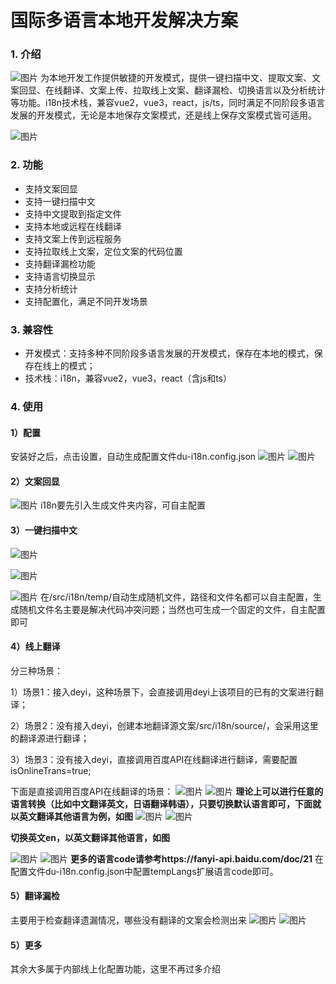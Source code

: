 # 国际多语言本地开发解决方案
### 1. 介绍
![图片](https://cdn.poizon.com/node-common/a7ddb118-d9f0-99b2-968e-485c2610eed9-1149-932.png)
为本地开发工作提供敏捷的开发模式，提供一键扫描中文、提取文案、文案回显、在线翻译、文案上传、拉取线上文案、翻译漏检、切换语言以及分析统计等功能。i18n技术栈，兼容vue2，vue3，react，js/ts，同时满足不同阶段多语言发展的开发模式，无论是本地保存文案模式，还是线上保存文案模式皆可适用。

![图片](https://cdn.poizon.com/node-common/ec8d527c-aa61-fed3-6b0b-d35f4d59ff51-1944-1348.png)

### 2. 功能
- 支持文案回显
- 支持一键扫描中文
- 支持中文提取到指定文件
- 支持本地或远程在线翻译
- 支持文案上传到远程服务
- 支持拉取线上文案，定位文案的代码位置
- 支持翻译漏检功能
- 支持语言切换显示
- 支持分析统计
- 支持配置化，满足不同开发场景

### 3. 兼容性
- 开发模式：支持多种不同阶段多语言发展的开发模式，保存在本地的模式，保存在线上的模式；
- 技术栈：i18n，兼容vue2，vue3，react（含js和ts）

### 4. 使用
#### 1）配置
安装好之后，点击设置，自动生成配置文件du-i18n.config.json
![图片](https://cdn.poizon.com/node-common/84c24c99-275e-36af-6a7a-a9e49a653a7e-2340-1386.png)
![图片](https://cdn.poizon.com/node-common/ec8d527c-aa61-fed3-6b0b-d35f4d59ff51-1944-1348.png)


#### 2）文案回显
![图片](https://cdn.poizon.com/node-common/4fe4947e-fbe9-92ab-2758-8d471c87979c-1252-802.png)
i18n要先引入生成文件夹内容，可自主配置

#### 3）一键扫描中文
![图片](https://cdn.poizon.com/node-common/1ae89e81-c8eb-184d-48aa-e4f7a899bf6b-781-818.png)

![图片](https://cdn.poizon.com/node-common/3f37371a-fb0a-b5b0-ace9-6b34aaf8238b-1111-385.png)

![图片](https://cdn.poizon.com/node-common/db740cdb-c4ce-62f2-559b-77f7bd51c863-923-442.png)
在/src/i18n/temp/自动生成随机文件，路径和文件名都可以自主配置，生成随机文件名主要是解决代码冲突问题；当然也可生成一个固定的文件，自主配置即可

#### 4）线上翻译
分三种场景：

1）场景1：接入deyi，这种场景下，会直接调用deyi上该项目的已有的文案进行翻译；

2）场景2：没有接入deyi，创建本地翻译源文案/src/i18n/source/，会采用这里的翻译源进行翻译；

3）场景3：没有接入deyi，直接调用百度API在线翻译进行翻译，需要配置isOnlineTrans=true;

下面是直接调用百度API在线翻译的场景：
![图片](https://cdn.poizon.com/node-common/1c790419-8a15-6692-93bc-67906d01e088-1574-1028.png)
![图片](https://cdn.poizon.com/node-common/ad792b2d-174f-cc41-9b6a-cbe3ae3f3985-1038-906.png)
**理论上可以进行任意的语言转换（比如中文翻译英文，日语翻译韩语），只要切换默认语言即可，下面就以英文翻译其他语言为例，如图**
![图片](https://cdn.poizon.com/node-common/d04fae13-3783-a5b7-4a6d-daaae4f8b6fb-742-838.png)
![图片](https://cdn.poizon.com/node-common/2e790a70-f757-fdd6-9ef1-4e7a759a9554-1634-386.png)

**切换英文en，以英文翻译其他语言，如图**

![图片](https://cdn.poizon.com/node-common/d5ed53f8-317b-bb69-27b8-43a59371c4bd-1650-966.png)
![图片](https://cdn.poizon.com/node-common/e908bfc1-df7e-ebc3-ccd0-0f055af8cd1b-1190-656.png)
**更多的语言code请参考https://fanyi-api.baidu.com/doc/21**
在配置文件du-i18n.config.json中配置tempLangs扩展语言code即可。

#### 5）翻译漏检
主要用于检查翻译遗漏情况，哪些没有翻译的文案会检测出来
![图片](https://cdn.poizon.com/node-common/ea6f5cd1-aa85-2b0f-e962-24b7839de1fe-1894-1032.png)
![图片](https://cdn.poizon.com/node-common/7adfb8bf-24ec-82a5-845f-d78813601e01-1262-860.png)

#### 5）更多
其余大多属于内部线上化配置功能，这里不再过多介绍
